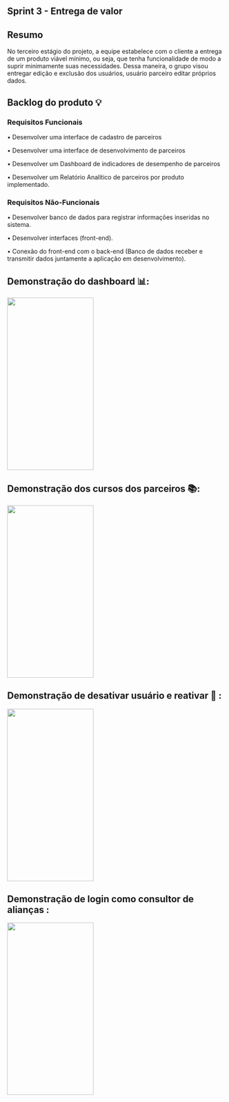 ## Sprint 3 - Entrega de valor

## Resumo

<p> No terceiro estágio do projeto, a equipe estabelece com o cliente a entrega de um produto viável mínimo, ou seja, que tenha funcionalidade de modo a suprir minimamente suas necessidades. Dessa maneira, o grupo visou entregar edição e exclusão dos usuários, usuário parceiro editar próprios dados.</p>

## Backlog do produto :bulb:
### Requisitos Funcionais
<p> • Desenvolver uma interface de cadastro de parceiros </p>
<p> • Desenvolver uma interface de desenvolvimento de parceiros </p>
<p> • Desenvolver um Dashboard de indicadores de desempenho de parceiros </p>
<p> • Desenvolver um Relatório Analítico de parceiros por produto implementado. </p>

### Requisitos Não-Funcionais
<p> • Desenvolver banco de dados para registrar informações inseridas no sistema. </p>
<p> • Desenvolver interfaces (front-end). </p>
<p> • Conexão do front-end com o back-end (Banco de dados receber e transmitir dados juntamente a aplicação em desenvolvimento). </p>

## Demonstração do dashboard 📊:
<img src="https://github.com/4DeskGroup/API-2024.1/blob/main/docs/gifs_api3/adm_dashboard.gif" width="200" height="400">

## Demonstração dos cursos dos parceiros 📚:
<img src="https://github.com/4DeskGroup/API-2024.1/blob/main/docs/gifs_api3/adm_cursos.gif" width="200" height="400">

## Demonstração de desativar usuário e reativar 👥 :
<img src="https://github.com/4DeskGroup/API-2024.1/blob/main/docs/gifs_api3/adm_gerenciar_usuario.gif" width="200" height="400">

## Demonstração de login como consultor de alianças :
<img src="https://github.com/4DeskGroup/API-2024.1/blob/main/docs/gifs_api3/login_consultor.gif" width="200" height="400">



